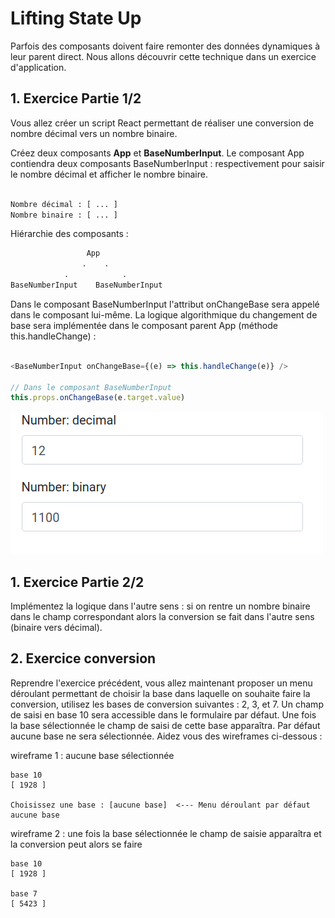 # Lifting State Up

Parfois des composants doivent faire remonter des données dynamiques à leur parent direct. Nous allons découvrir cette technique dans un exercice d'application.

## 1. Exercice Partie 1/2

Vous allez créer un script React permettant de réaliser une conversion de nombre décimal vers un nombre binaire.

Créez deux composants **App** et **BaseNumberInput**. Le composant App contiendra deux composants BaseNumberInput : respectivement pour saisir le nombre décimal et afficher le nombre binaire.

```txt

Nombre décimal : [ ... ]
Nombre binaire : [ ... ]

```

Hiérarchie des composants :

```txt
                 App
                .    .
            .            .
BaseNumberInput    BaseNumberInput
```

Dans le composant BaseNumberInput l'attribut onChangeBase sera appelé dans le composant lui-même. La logique algorithmique du changement de base sera implémentée dans le composant parent App (méthode this.handleChange) :

```js

<BaseNumberInput onChangeBase={(e) => this.handleChange(e)} />

// Dans le composant BaseNumberInput
this.props.onChangeBase(e.target.value)

```

![Conversion binary <=> decimal](./images/ex9_decimal_binary.png)

## 1. Exercice Partie 2/2

Implémentez la logique dans l'autre sens : si on rentre un nombre binaire dans le champ correspondant alors la conversion se fait dans l'autre sens (binaire vers décimal).

## 2. Exercice conversion

Reprendre l'exercice précédent, vous allez maintenant proposer un menu déroulant permettant de choisir la base dans laquelle on souhaite faire la conversion, utilisez les bases de conversion suivantes : 2, 3, et 7. Un champ de saisi en base 10 sera accessible dans le formulaire par défaut. Une fois la base sélectionnée le champ de saisi de cette base apparaîtra. Par défaut aucune base ne sera sélectionnée. Aidez vous des wireframes ci-dessous :

wireframe 1 : aucune base sélectionnée

```text
base 10
[ 1928 ]

Choisissez une base : [aucune base]  <--- Menu déroulant par défaut aucune base 

```

wireframe 2 : une fois la base sélectionnée le champ de saisie apparaîtra et la conversion peut alors se faire

```text
base 10
[ 1928 ]

base 7
[ 5423 ]

```